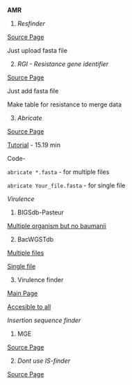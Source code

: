 **AMR**

1. *Resfinder*

[Source Page](https://cge.cbs.dtu.dk/services/ResFinder/)

Just upload fasta file

2. *RGI - Resistance gene identifier*

[Source Page](https://card.mcmaster.ca/analyze/rgi) 

Just add fasta file

Make table for resistance to merge data

3. *Abricate* 

[Source Page](https://github.com/tseemann/abricate)

[Tutorial](https://www.youtube.com/watch?v=2SKrbweUFr8)  - 15.19 min

Code-

`abricate *.fasta` - for multiple files

`abricate Your_file.fasta`  - for single file


*Virulence* 

1. BIGSdb-Pasteur

[Multiple organism but no baumanii](https://bigsdb.pasteur.fr/)

2. BacWGSTdb 

[Multiple files](http://bacdb.cn/BacWGSTdb/analysis_single.php)

[Single file](http://bacdb.cn/BacWGSTdb/analysis_multiple.php)  

3. Virulence finder 

[Main Page](http://www.mgc.ac.cn/VFs/) 

[Accesible to all](http://www.mgc.ac.cn/VFs/main.htm)


*Insertion sequence finder*

1. MGE 

[Source Page](https://www.genomicepidemiology.org/)   

2. *Dont use IS-finder* 

[Source Page](https://isfinder.biotoul.fr/blast/resultat.php?id=phpJAVCul&title=&prog=blastn) 

